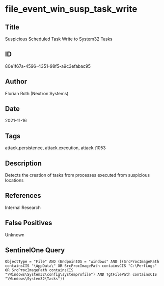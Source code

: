 # file_event_win_susp_task_write

## Title
Suspicious Scheduled Task Write to System32 Tasks

## ID
80e1f67a-4596-4351-98f5-a9c3efabac95

## Author
Florian Roth (Nextron Systems)

## Date
2021-11-16

## Tags
attack.persistence, attack.execution, attack.t1053

## Description
Detects the creation of tasks from processes executed from suspicious locations

## References
Internal Research

## False Positives
Unknown

## SentinelOne Query
```
ObjectType = "File" AND (EndpointOS = "windows" AND ((SrcProcImagePath containsCIS "\AppData\" OR SrcProcImagePath containsCIS "C:\PerfLogs" OR SrcProcImagePath containsCIS "\Windows\System32\config\systemprofile") AND TgtFilePath containsCIS "\Windows\System32\Tasks"))

```